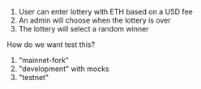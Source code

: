 1. User can enter lottery with ETH based on a USD fee
2. An admin will choose when the lottery is over
3. The lottery will select a random winner

How do we want test this?

1. "mainnet-fork"
2. "development" with mocks
3. "testnet"
